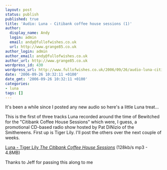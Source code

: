 ```yaml
---
layout: post
status: publish
published: true
title: 'Audio: Luna - Citibank coffee house sessions (1)'
author:
  display_name: Andy
  login: admin
  email: andy@fullofwishes.co.uk
  url: http://www.grange85.co.uk
author_login: admin
author_email: andy@fullofwishes.co.uk
author_url: http://www.grange85.co.uk
wordpress_id: 430
wordpress_url: http://www.fullofwishes.co.uk/2006/09/26/audio-luna-citibank-coffee-house-sessions-1/
date: '2006-09-26 10:32:11 +0100'
date_gmt: '2006-09-26 10:32:11 +0100'
categories:
- luna
tags: []
---
```

<p>It's been a while since I posted any new audio so here's a little Luna treat...</p>
<p>This is the first of three tracks Luna recorded around the time of Bewitched for the "Citibank Coffee House Sessions" which were, I guess, a promotional CD-based radio show hosted by Pat DiNizio of the Smithereens. First up is Tiger Lily. I'll post the others over the next couple of weeks.</p>
<p><a href="http://www.box.net/shared/fm9xo2igu6">Luna - Tiger Lily <em>The Citibank Coffee House Sessions</em></a> (128kb/s mp3 - 4.8MB)</p>
<p>Thanks to Jeff for passing this along to me</p>
